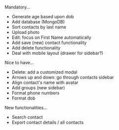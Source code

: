 Mandatory...
- Generate age based upon dob
- Add database (MongoDB)
- Sort contacts by last name
- Upload photo
- Edit: focus on First Name automatically
- Add save (new) contact functionality
- Add delete functionality
- Deal with mobile layout (drawer for sidebar?)

Nice to have...
- Delete: add a customized modal
- Arrows up and down: go through contacts sidebar
- Align contact's name with avatar
- Add groups (new sidebar)
- Format phone numbers
- Format dob

New functionalities...
- Search contact
- Export contact details / all contacts